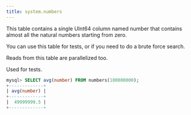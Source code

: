 ```yaml
---
title: system.numbers
---
```


This table contains a single UInt64 column named number that contains almost all the natural numbers starting from zero.

You can use this table for tests, or if you need to do a brute force search.

Reads from this table are parallelized too.

Used for tests.

```sql
mysql> SELECT avg(number) FROM numbers(100000000);
+-------------+
| avg(number) |
+-------------+
|  49999999.5 |
+-------------+
```